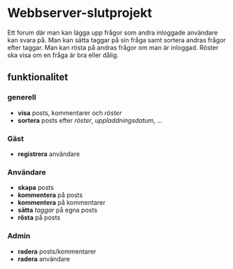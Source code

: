# Webbserver-slutprojekt

Ett forum där man kan lägga upp frågor som andra inloggade användare kan svara på. Man kan sätta taggar på sin fråga samt sortera andras frågor efter taggar. Man kan rösta på andras frågor om man är inloggad. Röster ska visa om en fråga är bra eller dålig. 

## funktionalitet

### generell
* **visa** posts, kommentarer och _röster_
* **sortera** posts efter _röster_, _uppladdningsdatum_, ...


### Gäst
* **registrera** användare

### Användare
* **skapa** posts
* **kommentera** på posts
* **kommentera** på kommentarer
* **sätta** _taggar_ på egna posts
* **rösta** på posts

### Admin
* **radera** posts/kommentarer
* **radera** användare 
